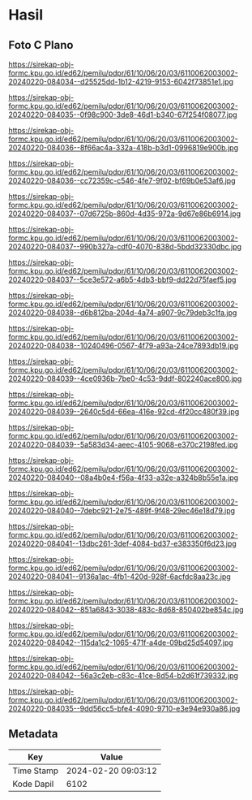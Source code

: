 # Hasil

## Foto C Plano

https://sirekap-obj-formc.kpu.go.id/ed62/pemilu/pdpr/61/10/06/20/03/6110062003002-20240220-084034--d25525dd-1b12-4219-9153-6042f73851e1.jpg

https://sirekap-obj-formc.kpu.go.id/ed62/pemilu/pdpr/61/10/06/20/03/6110062003002-20240220-084035--0f98c900-3de8-46d1-b340-67f254f08077.jpg

https://sirekap-obj-formc.kpu.go.id/ed62/pemilu/pdpr/61/10/06/20/03/6110062003002-20240220-084036--8f66ac4a-332a-418b-b3d1-0996819e900b.jpg

https://sirekap-obj-formc.kpu.go.id/ed62/pemilu/pdpr/61/10/06/20/03/6110062003002-20240220-084036--cc72359c-c546-4fe7-9f02-bf69b0e53af6.jpg

https://sirekap-obj-formc.kpu.go.id/ed62/pemilu/pdpr/61/10/06/20/03/6110062003002-20240220-084037--07d6725b-860d-4d35-972a-9d67e86b6914.jpg

https://sirekap-obj-formc.kpu.go.id/ed62/pemilu/pdpr/61/10/06/20/03/6110062003002-20240220-084037--990b327a-cdf0-4070-838d-5bdd32330dbc.jpg

https://sirekap-obj-formc.kpu.go.id/ed62/pemilu/pdpr/61/10/06/20/03/6110062003002-20240220-084037--5ce3e572-a6b5-4db3-bbf9-dd22d75faef5.jpg

https://sirekap-obj-formc.kpu.go.id/ed62/pemilu/pdpr/61/10/06/20/03/6110062003002-20240220-084038--d6b812ba-204d-4a74-a907-9c79deb3c1fa.jpg

https://sirekap-obj-formc.kpu.go.id/ed62/pemilu/pdpr/61/10/06/20/03/6110062003002-20240220-084038--10240496-0567-4f79-a93a-24ce7893db19.jpg

https://sirekap-obj-formc.kpu.go.id/ed62/pemilu/pdpr/61/10/06/20/03/6110062003002-20240220-084039--4ce0936b-7be0-4c53-9ddf-802240ace800.jpg

https://sirekap-obj-formc.kpu.go.id/ed62/pemilu/pdpr/61/10/06/20/03/6110062003002-20240220-084039--2640c5d4-66ea-416e-92cd-4f20cc480f39.jpg

https://sirekap-obj-formc.kpu.go.id/ed62/pemilu/pdpr/61/10/06/20/03/6110062003002-20240220-084039--5a583d34-aeec-4105-9068-e370c2198fed.jpg

https://sirekap-obj-formc.kpu.go.id/ed62/pemilu/pdpr/61/10/06/20/03/6110062003002-20240220-084040--08a4b0e4-f56a-4f33-a32e-a324b8b55e1a.jpg

https://sirekap-obj-formc.kpu.go.id/ed62/pemilu/pdpr/61/10/06/20/03/6110062003002-20240220-084040--7debc921-2e75-489f-9f48-29ec46e18d79.jpg

https://sirekap-obj-formc.kpu.go.id/ed62/pemilu/pdpr/61/10/06/20/03/6110062003002-20240220-084041--13dbc261-3def-4084-bd37-e383350f6d23.jpg

https://sirekap-obj-formc.kpu.go.id/ed62/pemilu/pdpr/61/10/06/20/03/6110062003002-20240220-084041--9136a1ac-4fb1-420d-928f-6acfdc8aa23c.jpg

https://sirekap-obj-formc.kpu.go.id/ed62/pemilu/pdpr/61/10/06/20/03/6110062003002-20240220-084042--851a6843-3038-483c-8d68-850402be854c.jpg

https://sirekap-obj-formc.kpu.go.id/ed62/pemilu/pdpr/61/10/06/20/03/6110062003002-20240220-084042--115da1c2-1065-471f-a4de-09bd25d54097.jpg

https://sirekap-obj-formc.kpu.go.id/ed62/pemilu/pdpr/61/10/06/20/03/6110062003002-20240220-084042--56a3c2eb-c83c-41ce-8d54-b2d61f739332.jpg

https://sirekap-obj-formc.kpu.go.id/ed62/pemilu/pdpr/61/10/06/20/03/6110062003002-20240220-084035--9dd56cc5-bfe4-4090-9710-e3e94e930a86.jpg


## Metadata

| Key        | Value               |
| ---------- | ------------------- |
| Time Stamp | 2024-02-20 09:03:12 |
| Kode Dapil | 6102                |



